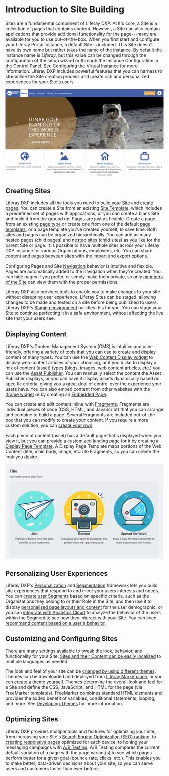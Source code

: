 # Introduction to Site Building

Sites are a fundamental component of Liferay DXP. At it's core, a Site is a collection of pages that contains content. However, a Site can also contain applications that provide additional functionality for the page---many are available for you to use out-of-the-box. When you first start and configure your Liferay Portal instance, a default Site is included. This Site doesn't have its own name but rather takes the name of the instance. By default the instance name is *Liferay*, but this value can be changed through the configuration of the setup wizard or through the Instance Configuration in the Control Panel. See [Configuring the Virtual Instance](../system-administration/virtual_instances.md) for more information. Liferay DXP includes powerful features that you can harness to streamline the Site creation process and create rich and personalized experiences for your Site's users.

![You can build powerful Sites with Liferay Portal.](./introduction-to-site-building/images/01.png)

## Creating Sites

Liferay DXP includes all the tools you need to [build your Site](./building-sites/adding-a-site.md) and [create pages](./creating-pages/adding-pages/adding-a-page-to-a-site.md). You can create a Site from an existing [Site Template](./building-sites/building-sites-with-site-templates.md), which includes a predefined set of pages with applications, or you can create a blank Site and build it from the ground up. Pages are just as flexible. Create a page from an existing [page type](./creating-pages/understanding-pages/understanding-pages.md) or create one from one of the default [page templates](./creating-pages/adding-pages/creating-a-page-template.md), or a page template you've created yourself, to save time. Both sites and pages can be organized hierarchically. You can add as many nested pages (child pages) and [nested sites](./building-sites/site-hierarchies.md) (child sites) as you like for the parent Site or page. It is possible to have multiple sites across your Liferay DXP instance for various Organizations, employees, etc. You can share content and pages between sites with the [import and export options](./building-sites/importing-exporting-pages-and-content.md).

Configuring Pages and Site [Navigation]() <!--TODO: Fix link --> behavior is intuitive and flexible. Pages are automatically added to the navigation when they're created. You can hide pages if you prefer, or simply make them private, so only [members of the Site](./building-sites/site-membership/adding-members-to-sites.md) can view them with the proper permissions.

Liferay DXP also provides tools to enable you to make changes to your site without disrupting user experience. Liferay Sites can be staged, allowing changes to be made and tested on a site before being published to users. Liferay DXP's [Staging environment]() <!-- TODO: Fix link --> handles this for you. You can stage your Site to continue perfecting it in a safe environment, without affecting the live site that your users see.

## Displaying Content

Liferay DXP's Content Management System (CMS) is intuitive and user-friendly, offering a variety of tools that you can use to create and display content of many types. You can use the [Web Content Display widget](./displaying-content/using-the-web-content-display-widget.md) to display web content articles of your choosing, or if you'd like to display a mix of content (asset) types (blogs, images, web content articles, etc.) you can use the [Asset Publisher](./displaying-content/using-the-asset-publisher-widget/displaying-assets-intro.md). You can manually select the content the Asset Publisher displays, or you can have it display assets dynamically based on specific criteria, giving you a great deal of control over the experience your users have. You can also embed content from other websites with the [Iframe widget]() <!-- TODO: Fix link --> or by creating an [Embedded Page](./creating-pages/understanding-pages/other-page-types.md#embedded).

You can create and edit content inline with [Fragments](./displaying-content/using-fragments/using-page-fragments.md). Fragments are individual pieces of code (CSS, HTML, and JavaScript) that you can arrange and combine to build a page. Several Fragments are included out-of-the-box that you can modify to create your content. If you require a more custom solution, you can [create your own](./developer-guide/developing-page-fragments/developing-fragments-intro.md).

Each piece of content (asset) has a default page that's displayed when you view it, but you can provide a customized landing page for it by creating a [Display Page Template](./displaying-content/using-fragments/using-display-page-templates/displaying-content-with-display-page-templates.md). A Display Page Template maps portions of the Web Content (title, main body, image, etc.) to Fragments, so you can create the look you desire.

![Display Page Templates let you map Web Content to Page Fragments to display your content with the design and layout you want.](./introduction-to-site-building/images/02.png)

## Personalizing User Experiences

Liferay DXP's [Personalization](./personalizing-site-experience/personalizing-site-experience.md) and [Segmentation](./personalizing-site-experience/segmentation.md) framework lets you build site experiences that respond to and meet your users interests and needs. You can [create user Segments](./personalizing-site-experience/segmentation/creating-and-managing-user-segments.md) based on specific criteria, such as the Organizations they belong to or their Role in the Site, and then use it to display [personalized page layouts and content](./personalizing-site-experience/experience-personalization/content-page-personalization.md) for the user demographic, or you can [integrate with Analytics Cloud]() <!-- TODO: Fix link --> to analyze the behavior of the users within the Segment to see how they interact with your Site. You can even [recommend content based on a user's behavior](./displaying-content/05-configuring-content-recommendations/README.md).

<!-- Screenshot -->

## Customizing and Configuring Sites

There are many [settings](./site_settings.md) available to tweak the look, behavior, and functionality for your Site. [Sites and their Content can be easily localized](./site-settings/configuring_site_languages.md) to multiple languages as needed.

The look and feel of your site can be [changed by using different themes](../getting-started/changing-your-sites-appearance.md). Themes can be downloaded and deployed from [Liferay Marketplace](../system-administration/installing-and-managing-apps/getting-started/using-marketplace.md), or you can [create a theme yourself](./developer_guide.md). Themes determine the overall look and feel for a Site and define the CSS, JavaScript, and HTML for the page (via FreeMarker templates).  FreeMarker combines standard HTML elements and provides the added benefit of variables, conditional statements, looping, and more. See [Developing Themes](./developer_guide.md) for more information.

## Optimizing Sites

Liferay DXP provides multiple tools and features for optimizing your Site, from increasing your Site's [Search Engine Optimization (SEO) ranking](./optimizing_sites.html#search-engine-optimization), to [creating responsive pages]() <!-- TODO: Fix link --> optimized for each device, to honing your messaging campaigns with [A/B Testing](optimizing-sites/ab_testing.md). A/B Testing compares the current default variation of a page with the page variant(s) to see which pages perform better for a given goal (bounce rate, clicks, etc.). This enables you to make better, data-driven decisions about your site, so you can serve users and customers faster than ever before.
